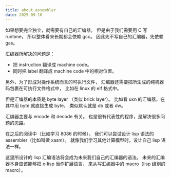 ```yaml
---
title: about assembler
date: 2025-09-10
---
```


如果想要完全独立，就需要有自己的汇编器。
但是由于我们需要用 C 写 runtime，
所以整体看来长期都会依赖 gcc。
因此先不写自己的汇编器，先依赖 gas。

汇编器所解决的问题是：

- 把 instruction 翻译成 machine code。
- 同时把 label 翻译成 machine code 中的相对位置。

另外，为了形成对操作系统而言的可执行文件，
汇编器还需要把所生成的纯机器码包裹在可执行文件格式中，
比如在 linux 的 elf 格式中。

但是汇编器的本质是 byte layer （类似 brick layer）。
比如看 uxn 的汇编器，在其中用 byte 就直接生成 byte，
类似默认就是 db 或者 dw。

汇编器主要与 encode 和 decode 有关。
也是很有代表性的程序，是解决很多问题的思路。

在之后的阅读中（比如学习 8086 的时候），
我们可以尝试设计 lisp 语法的 assembler（比如叫做 xasm）。
就像我们学习其他计算模型时，设计自己 lisp 语法一样。

这里所设计的 lisp 汇编语法将会成为未来我们自己的汇编器的语法。
未来的汇编器本身应该能够把 x-lisp 当作扩展语言，
来从写汇编器中的 macro（lisp 级别的 macro）。

